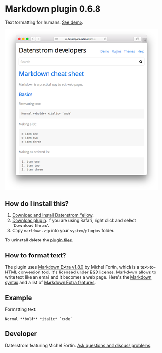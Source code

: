 Markdown plugin 0.6.8
=====================
Text formatting for humans. [See demo](https://developers.datenstrom.se/help/markdown-cheat-sheet).

<p align="center"><img src="markdown-screenshot.png?raw=true" alt="Screenshot"></p>

## How do I install this?

1. [Download and install Datenstrom Yellow](https://github.com/datenstrom/yellow/).
2. [Download plugin](https://github.com/datenstrom/yellow-plugins/raw/master/zip/markdown.zip). If you are using Safari, right click and select 'Download file as'.
3. Copy `markdown.zip` into your `system/plugins` folder.

To uninstall delete the [plugin files](update.ini).

## How to format text?

The plugin uses [Markdown Extra v1.8.0](https://github.com/michelf/php-markdown) by Michel Fortin, which is a text-to-HTML conversion tool. It's licensed under [BSD license](https://opensource.org/licenses/BSD-3-Clause). Markdown allows to write text like an email and it becomes a web page. Here's the [Markdown syntax](http://commonmark.org/help/) and a list of [Markdown Extra features](https://michelf.ca/projects/php-markdown/extra/).

## Example

Formatting text:

    Normal **bold** *italic* `code`

## Developer

Datenstrom featuring Michel Fortin. [Ask questions and discuss problems](https://github.com/datenstrom/yellow/issues).
